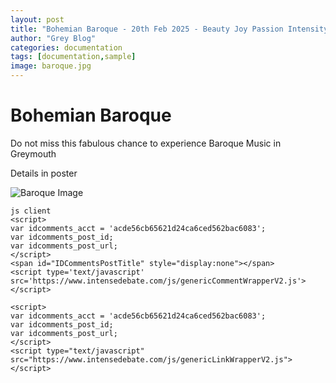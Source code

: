 ```yaml
---
layout: post
title: "Bohemian Baroque - 20th Feb 2025 - Beauty Joy Passion Intensity Colour"
author: "Grey Blog"
categories: documentation
tags: [documentation,sample]
image: baroque.jpg
---
```


# Bohemian Baroque 

Do not miss this fabulous chance to experience Baroque Music in Greymouth

Details in poster

<img class="img-fluid" src="https://greyblog.github.io/assets/img/b-baroque.jpg" alt="Baroque Image">

```
js client
<script>
var idcomments_acct = 'acde56cb65621d24ca6ced562bac6083';
var idcomments_post_id;
var idcomments_post_url;
</script>
<span id="IDCommentsPostTitle" style="display:none"></span>
<script type='text/javascript' src='https://www.intensedebate.com/js/genericCommentWrapperV2.js'></script>

<script>
var idcomments_acct = 'acde56cb65621d24ca6ced562bac6083';
var idcomments_post_id;
var idcomments_post_url;
</script>
<script type="text/javascript" src="https://www.intensedebate.com/js/genericLinkWrapperV2.js"></script>
```

